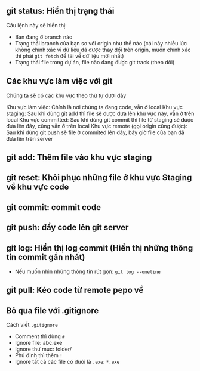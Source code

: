 ## git status: Hiển thị trạng thái
Câu lệnh này sẽ hiển thị:
 - Bạn đang ở branch nào
 - Trạng thái branch của bạn so với origin như thế nào (cái này nhiều lúc không chính xác vì dữ liệu đã được thay đổi trên origin, muốn chính xác thì phải `git fetch` để tải về dữ liệu mới nhất)
 - Trạng thái file trong dự án, file nào đang được git track (theo dõi)
## Các khu vực làm việc với git
Chúng ta sẽ có các khu vực theo thứ tự dưới đây

Khu vực làm việc: Chính là nơi chúng ta đang code, vẫn ở local
Khu vực staging: Sau khi dùng git add thì file sẽ được đưa lên khu vực này, vẫn ở trên local
Khu vực committed: Sau khi dùng git commit thì file từ staging sẽ được đưa lên đây, cũng vẫn ở trên local
Khu vực remote (gọi origin cũng được): Sau khi dùng git push sẽ file ở commited lên đây, bây giờ file của bạn đã đưa lên trên server
## git add: Thêm file vào khu vực staging
## git reset: Khôi phục những file ở khu vực Staging về khu vực code
## git commit: commit code
## git push: đẩy code lên git server
## git log: Hiển thị log commit (Hiển thị những thông tin commit gần nhất)
 - Nếu muốn nhìn những thông tin rút gọn: `git log --oneline`
## git pull: Kéo code từ remote pepo về
## Bỏ qua file với .gitignore
Cách viết `.gitignore`
 - Comment thì dùng `#`
 - Ignore file: abc.exe
 - Ignore thư mục: folder/
 - Phủ định thì thêm `!`
 - Ignore tất cả các file có đuôi là `.exe`: `*.exe`